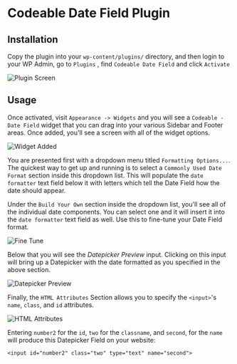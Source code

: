 Codeable Date Field Plugin
==========================

Installation
-------------
Copy the plugin into your `wp-content/plugins/` directory, and then login to your WP Admin, go to `Plugins` , find `Codeable Date Field` and click `Activate`

![Plugin Screen](https://wow-ss.s3.amazonaws.com/UjqR6H2.png)

Usage
-------------
Once activated, visit `Appearance -> Widgets` and you will see a `Codeable - Date Field` widget that you can drag into your various Sidebar and Footer areas. Once added, you'll see a screen with all of the widget options.

![Widget Added](https://wow-ss.s3.amazonaws.com/EwmKKUD.png)

You are presented first with a dropdown menu titled `Formatting Options...`. The quickest way to get up and running is to select a `Commonly Used Date Format` section inside this dropdown list. This will populate the `date formatter` text field below it with letters which tell the Date Field how the date should appear. 

Under the `Build Your Own` section inside the dropdown list, you'll see all of the individual date components. You can select one and it will insert it into the `date formatter` text field as well. Use this to fine-tune your Date Field format.

![Fine Tune](https://wow-ss.s3.amazonaws.com/WnNzex3.png)

Below that you will see the <i>Datepicker Preview</i> input. Clicking on this input will bring up a Datepicker with the date formatted as you specified in the above section.

![Datepicker Preview](https://wow-ss.s3.amazonaws.com/7K0Fknn.png)

Finally, the `HTML Attributes` Section allows you to specify the `<input>`'s `name`, `class`, and `id` attributes.

![HTML Attributes](https://wow-ss.s3.amazonaws.com/Nkfwh0N.png)

Entering `number2` for the `id`, `two` for the `classname`, and `second`, for the `name` will produce this Datepicker Field on your website:

`<input id="number2" class="two" type="text" name="second">`
